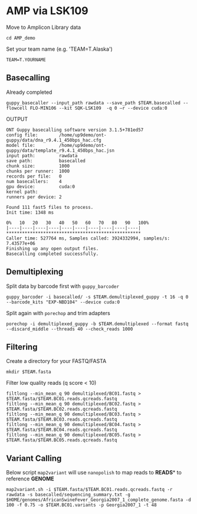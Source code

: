 # AMP via LSK109

Move to Amplicon Library data
```
cd AMP_demo
```

Set your team name (e.g. 'TEAM=T.Alaska')
```
TEAM=T.YOURNAME
```


## Basecalling

Already completed
```
guppy_basecaller --input_path rawdata --save_path $TEAM.basecalled --flowcell FLO-MIN106 --kit SQK-LSK109  -q 0 –r --device cuda:0
```

OUTPUT
```
ONT Guppy basecalling software version 3.1.5+781ed57
config file:        /home/up9demo/ont-guppy/data/dna_r9.4.1_450bps_hac.cfg
model file:         /home/up9demo/ont-guppy/data/template_r9.4.1_450bps_hac.jsn
input path:         rawdata
save path:          basecalled
chunk size:         1000
chunks per runner:  1000
records per file:   0
num basecallers:    4
gpu device:         cuda:0
kernel path:
runners per device: 2

Found 111 fast5 files to process.
Init time: 1348 ms

0%   10   20   30   40   50   60   70   80   90   100%
|----|----|----|----|----|----|----|----|----|----|
***************************************************
Caller time: 527764 ms, Samples called: 3924332994, samples/s: 7.43577e+06
Finishing up any open output files.
Basecalling completed successfully.
```
## Demultiplexing

Split data by barcode first with `guppy_barcoder`
```
guppy_barcoder -i basecalled/ -s $TEAM.demultiplexed_guppy -t 16 -q 0 --barcode_kits "EXP-NBD104" --device cuda:0
```
Split again with `porechop` and trim adapters
```
porechop -i demultiplexed_guppy -b $TEAM.demultiplexed --format fastq --discard_middle --threads 40 --check_reads 1000
```

## Filtering

Create a directory for your FASTQ/FASTA
```
mkdir $TEAM.fasta
````

Filter low quality reads (q score < 10)
```
filtlong --min_mean_q 90 demultiplexed/BC01.fastq > $TEAM.fasta/$TEAM.BC01.reads.qcreads.fastq
filtlong --min_mean_q 90 demultiplexed/BC02.fastq > $TEAM.fasta/$TEAM.BC02.reads.qcreads.fastq
filtlong --min_mean_q 90 demultiplexed/BC03.fastq > $TEAM.fasta/$TEAM.BC03.reads.qcreads.fastq
filtlong --min_mean_q 90 demultiplexed/BC04.fastq > $TEAM.fasta/$TEAM.BC04.reads.qcreads.fastq
filtlong --min_mean_q 90 demultiplexed/BC05.fastq > $TEAM.fasta/$TEAM.BC05.reads.qcreads.fastq
```


## Variant Calling

Below script `map2variant` will use `nanopolish` to map reads to **READS*** to reference **GENOME**
```
map2variant.sh -i $TEAM.fasta/$TEAM.BC01.reads.qcreads.fastq -r rawdata -s basecalled/sequencing_summary.txt -g $HOME/genomes/AfricanSwineFever_Georgia2007_1_complete_genome.fasta -d 100 -f 0.75 -o $TEAM.BC01.variants -p Georgia2007_1 -t 48
```

